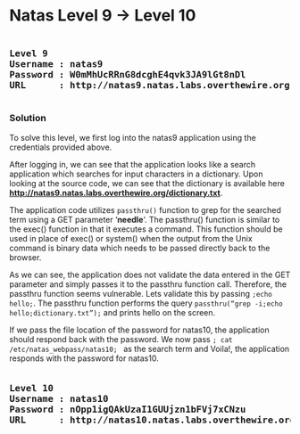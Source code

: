 # Natas Level 9 → Level 10
<pre><h3><b>Level 9
Username : natas9
Password : W0mMhUcRRnG8dcghE4qvk3JA9lGt8nDl
URL      : http://natas9.natas.labs.overthewire.org</b></h3></pre>
### Solution

To solve this level, we first log into the natas9 application using the credentials provided above.

After logging in, we can see that the application looks like a search application which searches for input characters in a dictionary. Upon looking at the source code, we can see that the dictionary is available here **http://natas9.natas.labs.overthewire.org/dictionary.txt**.

The application code utilizes `passthru()` function to grep for the searched term using a GET parameter ‘**needle**‘. The passthru() function is similar to the exec() function in that it executes a command. This function should be used in place of exec() or system() when the output from the Unix command is binary data which needs to be passed directly back to the browser.

As we can see, the application does not validate the data entered in the GET parameter and simply passes it to the passthru function call. Therefore, the passthru function seems vulnerable. Lets validate this by passing ` ;echo hello; `. The passthru function performs the query ` passthru(“grep -i;echo hello;dictionary.txt”); ` and prints hello on the screen.

If we pass the file location of the password for natas10, the application should respond back with the password. We now pass ` ; cat /etc/natas_webpass/natas10;  ` as the search term and Voila!, the application responds with the password for natas10.

<pre><h3><b>Level 10
Username : natas10
Password : nOpp1igQAkUzaI1GUUjzn1bFVj7xCNzu
URL      : http://natas10.natas.labs.overthewire.org</b></h3></pre>
